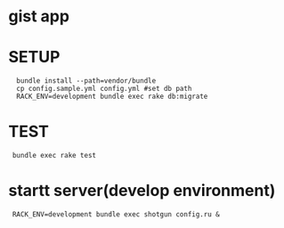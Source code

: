 # gist app

# SETUP
```
  bundle install --path=vendor/bundle
  cp config.sample.yml config.yml #set db path
  RACK_ENV=development bundle exec rake db:migrate
```

# TEST
```
 bundle exec rake test
``` 

# startt server(develop environment)
```
 RACK_ENV=development bundle exec shotgun config.ru &
```
